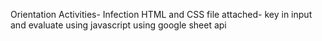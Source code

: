 Orientation Activities- Infection
HTML and CSS file attached- key in input and evaluate using javascript using google sheet api
